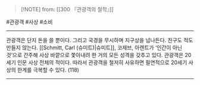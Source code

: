  > [!NOTE] from: [[300 『관광객의 철학』]]

#관광객 #사상 #소비

--- 
관광객은 단지 돈을 쓸 뿐이다. 그리고 국경을 무시하며 지구상을 넘나든다. 친구도 적도 만들지 않는다. [[Schmitt, Carl (슈미트)|슈미트]], 코제브, 아렌트가 ‘인간이 아닌 것’으로 간주해 사상 바깥으로 쫓아내려 한 거의 모든 성격을 갖추고 있다. 관광객은 20세기 인문 사상 전체의 적이다. 따라서 관광객을 철저히 사유하면 필연적으로 20세기 사상의 한계를 극복할 수 있다. (118)



--- 
